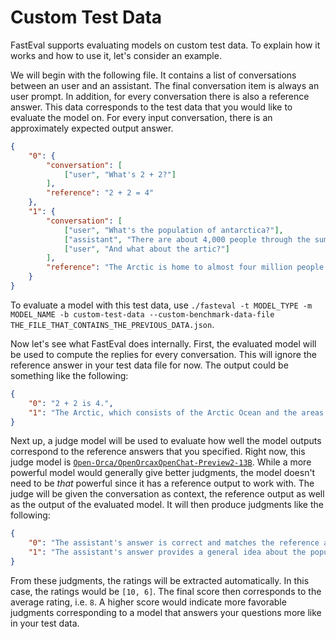 # Custom Test Data

FastEval supports evaluating models on custom test data. To explain how it works and how to use it, let's consider an example.

We will begin with the following file.
It contains a list of conversations between an user and an assistant.
The final conversation item is always an user prompt.
In addition, for every conversation there is also a reference answer.
This data corresponds to the test data that you would like to evaluate the model on.
For every input conversation, there is an approximately expected output answer.

```json
{
    "0": {
        "conversation": [
            ["user", "What's 2 + 2?"]
        ],
        "reference": "2 + 2 = 4"
    },
    "1": {
        "conversation": [
            ["user", "What's the population of antarctica?"],
            ["assistant", "There are about 4,000 people through the summer months and about 1,000 overwinter each year."],
            ["user", "And what about the artic?"]
        ],
        "reference": "The Arctic is home to almost four million people today - Indigenous Peoples, more recent arrivals, hunters and herders living on the land and city dwellers. Roughly 10 percent of the inhabitants are Indigenous and many of their peoples distinct to the Arctic."
    }
}
```

To evaluate a model with this test data, use `./fasteval -t MODEL_TYPE -m MODEL_NAME -b custom-test-data --custom-benchmark-data-file THE_FILE_THAT_CONTAINS_THE_PREVIOUS_DATA.json`.

Now let's see what FastEval does internally.
First, the evaluated model will be used to compute the replies for every conversation.
This will ignore the reference answer in your test data file for now.
The output could be something like the following:

```json
{
    "0": "2 + 2 is 4.",
    "1": "The Arctic, which consists of the Arctic Ocean and the areas surrounding it, does not have a specific population figure. However, the region is home to various indigenous people such as Inuits, S\u00e1mi, and others, and there are also small settlements in countries bordering the Arctic like Russia, Norway, Greenland, and Canada. The total population of the Arctic regions is relatively small in comparison to the rest of the world."
}
```

Next up, a judge model will be used to evaluate how well the model outputs correspond to the reference answers that you specified.
Right now, this judge model is [`Open-Orca/OpenOrcaxOpenChat-Preview2-13B`](https://huggingface.co/Open-Orca/OpenOrcaxOpenChat-Preview2-13B).
While a more powerful model would generally give better judgments, the model doesn't need to be _that_ powerful since it has a reference output to work with.
The judge will be given the conversation as context, the reference output as well as the output of the evaluated model.
It will then produce judgments like the following:

```json
{
    "0": "The assistant's answer is correct and matches the reference answer. The assistant provided the correct answer to the user question, which is 4. Therefore, the final rating is:\n\nRating: [[10]]",
    "1": "The assistant's answer provides a general idea about the population of the Arctic, mentioning that it does not have a specific population figure and that it is home to various indigenous people and small settlements in countries bordering the Arctic. However, the reference answer provides a more specific and accurate number, stating that there are almost four million people living in the Arctic.\n\nThe assistant's answer is not entirely incorrect, but it lacks the specificity and accuracy of the reference answer. Therefore, I would rate the response as:\n\nRating: [[6]]"
}
```

From these judgments, the ratings will be extracted automatically. In this case, the ratings would be `[10, 6]`. The final score then corresponds to the average rating, i.e. `8`. A higher score would indicate more favorable judgments corresponding to a model that answers your questions more like in your test data.
